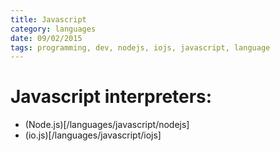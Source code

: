 ```yaml
---
title: Javascript
category: languages
date: 09/02/2015
tags: programming, dev, nodejs, iojs, javascript, language
---
```


# Javascript interpreters:

* (Node.js)[/languages/javascript/nodejs]
* (io.js)[/languages/javascript/iojs]
